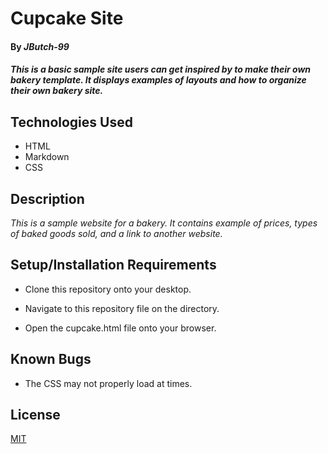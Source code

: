 # Cupcake Site

#### By _**JButch-99**_

#### _This is a basic sample site users can get inspired by to make their own bakery template. It displays examples of layouts and how to organize their own bakery site._

## Technologies Used

* HTML
* Markdown
* CSS

## Description 

_This is a sample website for a bakery. It contains example of prices, types of baked goods sold, and a link to another website._

## Setup/Installation Requirements

* Clone this repository onto your desktop.

* Navigate to this repository file on the directory.

* Open the cupcake.html file onto your browser.

## Known Bugs

* The CSS may not properly load at times.

## License
[MIT](https://opensource.org/license/MIT)